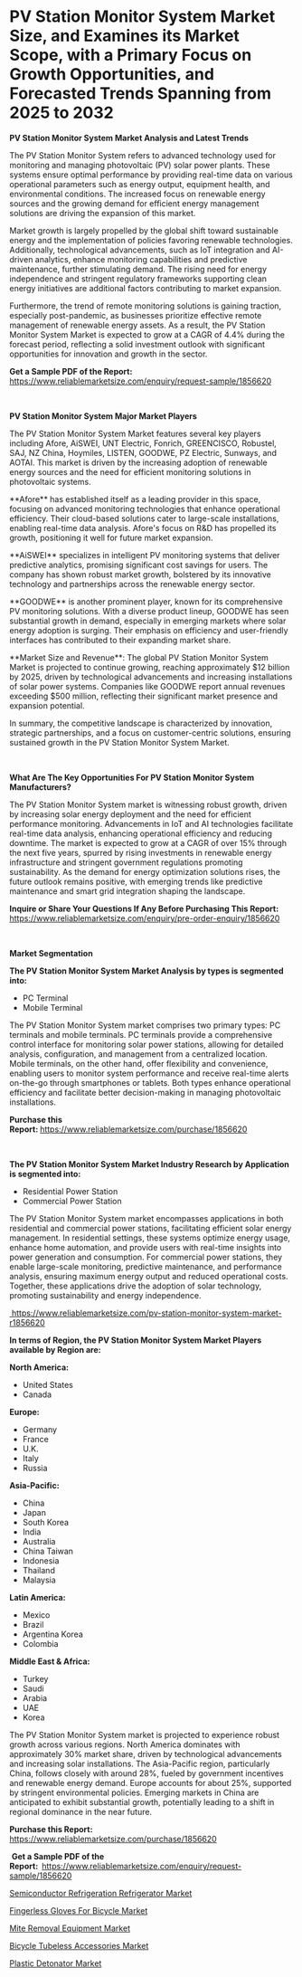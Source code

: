 <p><h1>PV Station Monitor System Market Size, and Examines its Market Scope, with a Primary Focus on Growth Opportunities, and Forecasted Trends Spanning from 2025 to 2032</h1></p><p><strong>PV Station Monitor System Market Analysis and Latest Trends</strong></p>
<p><p>The PV Station Monitor System refers to advanced technology used for monitoring and managing photovoltaic (PV) solar power plants. These systems ensure optimal performance by providing real-time data on various operational parameters such as energy output, equipment health, and environmental conditions. The increased focus on renewable energy sources and the growing demand for efficient energy management solutions are driving the expansion of this market.</p><p>Market growth is largely propelled by the global shift toward sustainable energy and the implementation of policies favoring renewable technologies. Additionally, technological advancements, such as IoT integration and AI-driven analytics, enhance monitoring capabilities and predictive maintenance, further stimulating demand. The rising need for energy independence and stringent regulatory frameworks supporting clean energy initiatives are additional factors contributing to market expansion.</p><p>Furthermore, the trend of remote monitoring solutions is gaining traction, especially post-pandemic, as businesses prioritize effective remote management of renewable energy assets. As a result, the PV Station Monitor System Market is expected to grow at a CAGR of 4.4% during the forecast period, reflecting a solid investment outlook with significant opportunities for innovation and growth in the sector.</p></p>
<p><strong>Get a Sample PDF of the Report:&nbsp;</strong> <a href="https://www.reliablemarketsize.com/enquiry/request-sample/1856620?utm_campaign=1845&utm_medium=2&utm_source=Github&utm_content=ia&utm_term=27032025&utm_id=pv-station-monitor-system">https://www.reliablemarketsize.com/enquiry/request-sample/1856620</a></p>
<p>&nbsp;</p>
<p><strong>PV Station Monitor System Major Market Players</strong></p>
<p><p>The PV Station Monitor System Market features several key players including Afore, AiSWEI, UNT Electric, Fonrich, GREENCISCO, Robustel, SAJ, NZ China, Hoymiles, LISTEN, GOODWE, PZ Electric, Sunways, and AOTAI. This market is driven by the increasing adoption of renewable energy sources and the need for efficient monitoring solutions in photovoltaic systems.</p><p>**Afore** has established itself as a leading provider in this space, focusing on advanced monitoring technologies that enhance operational efficiency. Their cloud-based solutions cater to large-scale installations, enabling real-time data analysis. Afore's focus on R&D has propelled its growth, positioning it well for future market expansion.</p><p>**AiSWEI** specializes in intelligent PV monitoring systems that deliver predictive analytics, promising significant cost savings for users. The company has shown robust market growth, bolstered by its innovative technology and partnerships across the renewable energy sector.</p><p>**GOODWE** is another prominent player, known for its comprehensive PV monitoring solutions. With a diverse product lineup, GOODWE has seen substantial growth in demand, especially in emerging markets where solar energy adoption is surging. Their emphasis on efficiency and user-friendly interfaces has contributed to their expanding market share.</p><p>**Market Size and Revenue**: The global PV Station Monitor System Market is projected to continue growing, reaching approximately $12 billion by 2025, driven by technological advancements and increasing installations of solar power systems. Companies like GOODWE report annual revenues exceeding $500 million, reflecting their significant market presence and expansion potential.</p><p>In summary, the competitive landscape is characterized by innovation, strategic partnerships, and a focus on customer-centric solutions, ensuring sustained growth in the PV Station Monitor System Market.</p></p>
<p>&nbsp;</p>
<p><strong>What Are The Key Opportunities For PV Station Monitor System Manufacturers?</strong></p>
<p><p>The PV Station Monitor System market is witnessing robust growth, driven by increasing solar energy deployment and the need for efficient performance monitoring. Advancements in IoT and AI technologies facilitate real-time data analysis, enhancing operational efficiency and reducing downtime. The market is expected to grow at a CAGR of over 15% through the next five years, spurred by rising investments in renewable energy infrastructure and stringent government regulations promoting sustainability. As the demand for energy optimization solutions rises, the future outlook remains positive, with emerging trends like predictive maintenance and smart grid integration shaping the landscape.</p></p>
<p><strong>Inquire or Share Your Questions If Any Before Purchasing This Report:</strong> <a href="https://www.reliablemarketsize.com/enquiry/pre-order-enquiry/1856620?utm_campaign=1845&utm_medium=2&utm_source=Github&utm_content=ia&utm_term=27032025&utm_id=pv-station-monitor-system">https://www.reliablemarketsize.com/enquiry/pre-order-enquiry/1856620</a></p>
<p>&nbsp;</p>
<p><strong>Market Segmentation</strong></p>
<p><strong>The PV Station Monitor System Market Analysis by types is segmented into:</strong></p>
<p><ul><li>PC Terminal</li><li>Mobile Terminal</li></ul></p>
<p><p>The PV Station Monitor System market comprises two primary types: PC terminals and mobile terminals. PC terminals provide a comprehensive control interface for monitoring solar power stations, allowing for detailed analysis, configuration, and management from a centralized location. Mobile terminals, on the other hand, offer flexibility and convenience, enabling users to monitor system performance and receive real-time alerts on-the-go through smartphones or tablets. Both types enhance operational efficiency and facilitate better decision-making in managing photovoltaic installations.</p></p>
<p><strong>Purchase this Report:&nbsp;</strong><a href="https://www.reliablemarketsize.com/purchase/1856620?utm_campaign=1845&utm_medium=2&utm_source=Github&utm_content=ia&utm_term=27032025&utm_id=pv-station-monitor-system">https://www.reliablemarketsize.com/purchase/1856620</a></p>
<p>&nbsp;</p>
<p><strong>The PV Station Monitor System Market Industry Research by Application is segmented into:</strong></p>
<p><ul><li>Residential Power Station</li><li>Commercial Power Station</li></ul></p>
<p><p>The PV Station Monitor System market encompasses applications in both residential and commercial power stations, facilitating efficient solar energy management. In residential settings, these systems optimize energy usage, enhance home automation, and provide users with real-time insights into power generation and consumption. For commercial power stations, they enable large-scale monitoring, predictive maintenance, and performance analysis, ensuring maximum energy output and reduced operational costs. Together, these applications drive the adoption of solar technology, promoting sustainability and energy independence.</p></p>
<p><a href="https://www.reliablemarketsize.com/pv-station-monitor-system-market-r1856620?utm_campaign=1845&utm_medium=2&utm_source=Github&utm_content=ia&utm_term=27032025&utm_id=pv-station-monitor-system">&nbsp;https://www.reliablemarketsize.com/pv-station-monitor-system-market-r1856620</a></p>
<p><strong>In terms of Region, the PV Station Monitor System Market Players available by Region are:</strong></p>
<p>
    <p> <strong> North America: </strong>
        <ul>
            <li>United States</li>
            <li>Canada</li>
        </ul>
        </p> 
    <p> <strong> Europe: </strong>
        <ul>
            <li>Germany</li>
            <li>France</li>
            <li>U.K.</li>
            <li>Italy</li>
            <li>Russia</li>
        </ul>
        </p> 
    <p> <strong> Asia-Pacific: </strong>
        <ul>
            <li>China</li>
            <li>Japan</li>
            <li>South Korea</li>
            <li>India</li>
            <li>Australia</li>
            <li>China Taiwan</li>
            <li>Indonesia</li>
            <li>Thailand</li>
            <li>Malaysia</li>
        </ul>
        </p> 
    <p> <strong> Latin America: </strong>
        <ul>
            <li>Mexico</li>
            <li>Brazil</li>
            <li>Argentina Korea</li>
            <li>Colombia</li>
        </ul>
        </p> 
    <p> <strong> Middle East & Africa: </strong>
        <ul>
            <li>Turkey</li>
            <li>Saudi</li>
            <li>Arabia</li>
            <li>UAE</li>
            <li>Korea</li>
        </ul>
    </p>
    </p>
<p><p>The PV Station Monitor System market is projected to experience robust growth across various regions. North America dominates with approximately 30% market share, driven by technological advancements and increasing solar installations. The Asia-Pacific region, particularly China, follows closely with around 28%, fueled by government incentives and renewable energy demand. Europe accounts for about 25%, supported by stringent environmental policies. Emerging markets in China are anticipated to exhibit substantial growth, potentially leading to a shift in regional dominance in the near future.</p></p>
<p><strong>Purchase this Report: </strong><a href="https://www.reliablemarketsize.com/purchase/1856620?utm_campaign=1845&utm_medium=2&utm_source=Github&utm_content=ia&utm_term=27032025&utm_id=pv-station-monitor-system">https://www.reliablemarketsize.com/purchase/1856620</a></p>
<p>&nbsp;<strong>Get a Sample PDF of the Report:&nbsp;&nbsp;</strong><a href="https://www.reliablemarketsize.com/enquiry/request-sample/1856620?utm_campaign=1845&utm_medium=2&utm_source=Github&utm_content=ia&utm_term=27032025&utm_id=pv-station-monitor-system">https://www.reliablemarketsize.com/enquiry/request-sample/1856620</a></p>
<p><strong></strong></p>
<p><p><a href="https://github.com/naanaafranxu/Market-Research-Report-List-1/blob/main/semiconductor-refrigeration-refrigerator-market.md?utm_campaign=1845&utm_medium=2&utm_source=Github&utm_content=ia&utm_term=27032025&utm_id=pv-station-monitor-system">Semiconductor Refrigeration Refrigerator Market</a></p><p><a href="https://github.com/suebabuhai/Market-Research-Report-List-1/blob/main/fingerless-gloves-for-bicycle-market.md?utm_campaign=1845&utm_medium=2&utm_source=Github&utm_content=ia&utm_term=27032025&utm_id=pv-station-monitor-system">Fingerless Gloves For Bicycle Market</a></p><p><a href="https://github.com/papnider/Market-Research-Report-List-1/blob/main/mite-removal-equipment-market.md?utm_campaign=1845&utm_medium=2&utm_source=Github&utm_content=ia&utm_term=27032025&utm_id=pv-station-monitor-system">Mite Removal Equipment Market</a></p><p><a href="https://github.com/dagnewopus/Market-Research-Report-List-1/blob/main/bicycle-tubeless-accessories-market.md?utm_campaign=1845&utm_medium=2&utm_source=Github&utm_content=ia&utm_term=27032025&utm_id=pv-station-monitor-system">Bicycle Tubeless Accessories Market</a></p><p><a href="https://github.com/nyanikumchu/Market-Research-Report-List-1/blob/main/plastic-detonator-market.md?utm_campaign=1845&utm_medium=2&utm_source=Github&utm_content=ia&utm_term=27032025&utm_id=pv-station-monitor-system">Plastic Detonator Market</a></p></p>